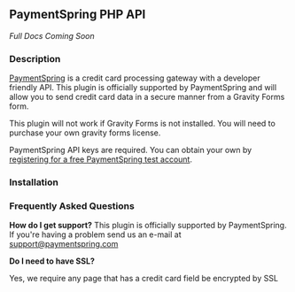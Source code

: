 ## PaymentSpring PHP API

*Full Docs Coming Soon*

### Description

[PaymentSpring](https://www.paymentspring.com/) is a credit card processing gateway with a developer friendly API.  This plugin is officially supported by PaymentSpring and will allow you to send credit card data in a secure manner from a Gravity Forms form.

This plugin will not work if Gravity Forms is not installed.  You will need to purchase your own gravity forms license.

PaymentSpring API keys are required.  You can obtain your own by [registering for a free PaymentSpring test account](https://www.paymentspring.com/signup).

### Installation

### Frequently Asked Questions

**How do I get support?**
This plugin is officially supported by PaymentSpring. If you're having a problem send us an e-mail at support@paymentspring.com

**Do I need to have SSL?**

Yes, we require any page that has a credit card field be encrypted by SSL

